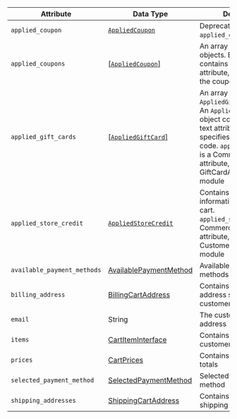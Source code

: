 Attribute |  Data Type | Description
--- | --- | ---
`applied_coupon` | [`AppliedCoupon`][AppliedCoupon] | Deprecated. Use `applied_coupons` instead
`applied_coupons` | [[`AppliedCoupon`]][AppliedCoupon] | An array of `AppliedCoupon` objects. Each object contains the `code` text attribute, which specifies the coupon code
`applied_gift_cards` | [[`AppliedGiftCard`]][AppliedGiftCard] | An array of `AppliedGiftCard` objects. An `AppliedGiftCard` object contains the `code` text attribute, which specifies the gift card code. `applied_gift_cards` is a Commerce-only attribute, defined in the GiftCardAccountGraphQl module
`applied_store_credit` | [`AppliedStoreCredit`][AppliedStoreCredit] | Contains store credit information applied to the cart. `applied_store_credit` is a Commerce-only attribute, defined in the CustomerBalanceGraphQl module
`available_payment_methods` | [AvailablePaymentMethod][AvailablePaymentMethod] | Available payment methods
`billing_address` | [BillingCartAddress][BillingCartAddress] | Contains the billing address specified in the customer's cart
`email` | String | The customer's email address
`items` | [CartItemInterface][CartItemInterface] | Contains the items in the customer's cart
`prices` | [CartPrices][CartPrices] | Contains subtotals and totals
`selected_payment_method` | [SelectedPaymentMethod][SelectedPaymentMethod] | Selected payment method
`shipping_addresses` | [ShippingCartAddress][ShippingCartAddress] | Contains one or more shipping addresses

[AppliedCoupon]: {{page.baseurl}}/graphql/queries/cart.html#AppliedCoupon
[AppliedGiftCard]: {{page.baseurl}}/graphql/queries/cart.html#AppliedGiftCard
[AppliedStoreCredit]: {{page.baseurl}}/graphql/queries/cart.html#AppliedStoreCredit
[AvailablePaymentMethod]: {{page.baseurl}}/graphql/queries/cart.html#AvailablePaymentMethod
[BillingCartAddress]: {{page.baseurl}}/graphql/queries/cart.html#BillingCartAddress
[CartItemInterface]: {{page.baseurl}}/graphql/queries/cart.html#CartItemInterface
[CartPrices]: {{page.baseurl}}/graphql/queries/cart.html#CartPrices
[SelectedPaymentMethod]: {{page.baseurl}}/graphql/queries/cart.html#SelectedPaymentMethod
[ShippingCartAddress]: {{page.baseurl}}/graphql/queries/cart.html#ShippingCartAddress
